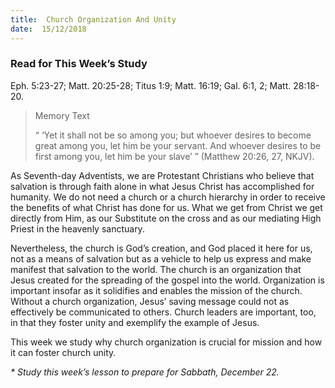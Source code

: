 ```yaml
---
title:  Church Organization And Unity
date:  15/12/2018
---
```


### Read for This Week’s Study
Eph. 5:23-27; Matt. 20:25-28; Titus 1:9; Matt. 16:19; Gal. 6:1, 2; Matt. 28:18-20.

> <p>Memory Text</p>
> “ ‘Yet it shall not be so among you; but whoever desires to become great among you, let him be your servant. And whoever desires to be first among you, let him be your slave’  ” (Matthew 20:26, 27, NKJV).

As Seventh-day Adventists, we are Protestant Christians who believe that salvation is through faith alone in what Jesus Christ has accomplished for humanity. We do not need a church or a church hierarchy in order to receive the benefits of what Christ has done for us. What we get from Christ we get directly from Him, as our Substitute on the cross and as our mediating High Priest in the heavenly sanctuary.

Nevertheless, the church is God’s creation, and God placed it here for us, not as a means of salvation but as a vehicle to help us express and make manifest that salvation to the world. The church is an organization that Jesus created for the spreading of the gospel into the world. Organization is important insofar as it solidifies and enables the mission of the church. Without a church organization, Jesus’ saving message could not as effectively be communicated to others. Church leaders are important, too, in that they foster unity and exemplify the example of Jesus.

This week we study why church organization is crucial for mission and how it can foster church unity.

_* Study this week’s lesson to prepare for Sabbath, December 22._